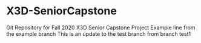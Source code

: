 # X3D-SeniorCapstone
Git Repository for Fall 2020 X3D Senior Capstone Project
Example line from the example branch
This is an update to the test branch from branch test1